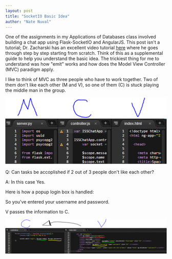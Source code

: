 ```yaml
---
layout: post
title: "SocketIO Basic Idea"
author: "Nate Nuval"
---
```


One of the assignments in my Applications of Databases class involved building a chat app using Flask-SocketIO and AngularJS.
This post isn't a tutorial; Dr. Zacharski has an excellent video tutorial <a href="https://youtu.be/5cQFzc_Zo8M">here</a> 
where he goes through step by step starting from scratch. Think of this as a supplemental guide to help you understand 
the basic idea. The trickiest thing for me to understand was how "emit" works and how does the Model View Controller (MVC) 
paradigm apply.

I like to think of MVC as three people who have to work together. Two of them don't like each other (M and V), so one of them (C) is 
stuck playing the middle man in the group. 

![mvc](/assets/mvc.PNG)

Q: Can tasks be accoplished if 2 out of 3 people don't like each other?

A: In this case Yes. 


Here is how a popup login box is handled:

So you've entered your username and password.

V passes the information to C. 

![vtoc](/assets/vtoc.PNG)
